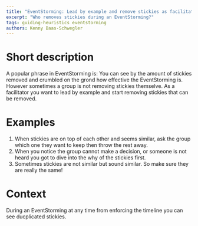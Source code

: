 ```yaml
---
title: "EventStorming: Lead by example and remove stickies as facilitator"
excerpt: "Who removes stickies during an EventStorming?"
tags: guiding-heuristics eventstorming
authors: Kenny Baas-Schwegler
---
```


# Short description

A popular phrase in EventStorming is: You can see by the amount of stickies removed and crumbled on the grond how effective the EventStorming is. However sometimes a group is not removing stickies themselve. As a facilitator you want to lead by example and start removing stickies that can be removed.

# Examples

1. When stickies are on top of each other and seems similar, ask the group which one they want to keep then throw the rest away.
2. When you notice the group cannot make a decision, or someone is not heard you got to dive into the why of the stickies first.
3. Sometimes stickies are not similar but sound similar. So make sure they are really the same!

# Context

During an EventStorming at any time from enforcing the timeline you can see ducplicated stickies.